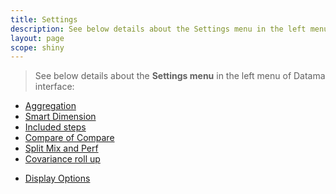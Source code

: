 ```yaml
---
title: Settings
description: See below details about the Settings menu in the left menu of Datama interface.
layout: page
scope: shiny
---
```


> See below details about the **Settings menu** in the left menu of Datama interface:

* [Aggregation]({{site.url}}/{{site.baseurl}}/core_app/compare/web_application/menu/aggregation)
* [Smart Dimension]({{site.url}}/{{site.baseurl}}/core_app/compare/web_application/menu/smart_dimension)
* [Included steps]({{site.url}}/{{site.baseurl}}/core_app/compare/web_application/menu/included_steps)
* [Compare of Compare]({{site.url}}/{{site.baseurl}}/core_app/compare/web_application/menu/compare_of_compare)
* [Split Mix and Perf]({{site.url}}/{{site.baseurl}}/core_app/compare/web_application/menu/split_mix_and_perf)
* [Covariance roll up]({{site.url}}/{{site.baseurl}}/core_app/compare/web_application/menu/covariance_rollup)
<!-- * [Significance tests](compare/web_application/menu/significance_test.md) Todo: add to the list when done -->
* [Display Options]({{site.url}}/{{site.baseurl}}/core_app/compare/web_application/menu/display_options)
